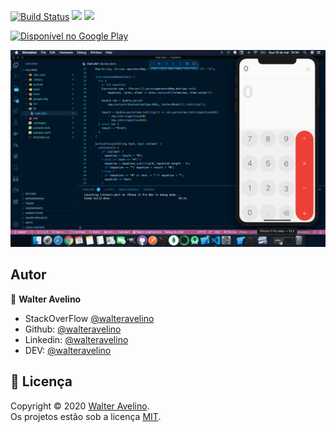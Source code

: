 [![Build Status](https://travis-ci.com/walteravelino/Projetos.svg?branch=master)](https://travis-ci.com/walteravelino/Projetos)
<img src = "https://img.shields.io/github/languages/top/walteravelino/flutter_calculator">
<a href="https://github.com/walteravelino/Projetos/blob/master/LICENSE"><img src = "https://img.shields.io/github/license/walteravelino/Projetos"></a>

<a href='https://play.google.com/store/apps/details?id=com.smc.calcrem&hl=pt_BR&pcampaignid=pcampaignidMKT-Other-global-all-co-prtnr-py-PartBadge-Mar2515-1'><img alt='Disponível no Google Play' src='https://play.google.com/intl/en_us/badges/static/images/badges/pt-br_badge_web_generic.png' width="150"/></a>

<img src = "https://github.com/walteravelino/Posts/blob/master/images/mapp1-calcrem.png">


## Autor

👤 **Walter Avelino**

- StackOverFlow [@walteravelino](https://stackoverflow.com/users/13001807/walter-avelino)
- Github: [@walteravelino](https://github.com/walteravelino)
- Linkedin: [@walteravelino](https://linkedin.com/in/walter-avelino-434197105)
- DEV: [@walteravelino](https://dev.to/walteravelino)


## 📝 Licença

Copyright © 2020 [Walter Avelino](https://github.com/walteravelino).<br />
Os projetos estão sob a licença [MIT](https://github.com/walteravelino/Projetos/blob/master/LICENSE).
